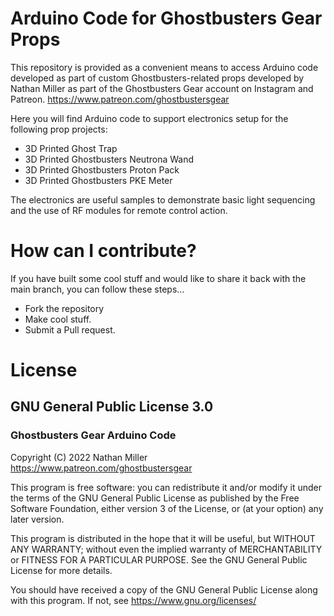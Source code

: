 # Arduino Code for Ghostbusters Gear Props
This repository is provided as a convenient means to access Arduino code developed as part of custom Ghostbusters-related props developed by Nathan Miller as part of the Ghostbusters Gear account on Instagram and Patreon. https://www.patreon.com/ghostbustersgear

Here you will find Arduino code to support electronics setup for the following prop projects:

- 3D Printed Ghost Trap
- 3D Printed Ghostbusters Neutrona Wand
- 3D Printed Ghostbusters Proton Pack
- 3D Printed Ghostbusters PKE Meter

The electronics are useful samples to demonstrate basic light sequencing and the use of RF modules for remote control action.

# How can I contribute?
If you have built some cool stuff and would like to share it back with the main branch, you can follow these steps...

- Fork the repository
- Make cool stuff.
- Submit a Pull request.

# License
## GNU General Public License 3.0

### Ghostbusters Gear Arduino Code
Copyright (C) 2022  Nathan Miller
https://www.patreon.com/ghostbustersgear

This program is free software: you can redistribute it and/or modify
it under the terms of the GNU General Public License as published by
the Free Software Foundation, either version 3 of the License, or
(at your option) any later version.

This program is distributed in the hope that it will be useful,
but WITHOUT ANY WARRANTY; without even the implied warranty of
MERCHANTABILITY or FITNESS FOR A PARTICULAR PURPOSE.  See the
GNU General Public License for more details.

You should have received a copy of the GNU General Public License
along with this program.  If not, see <https://www.gnu.org/licenses/>
